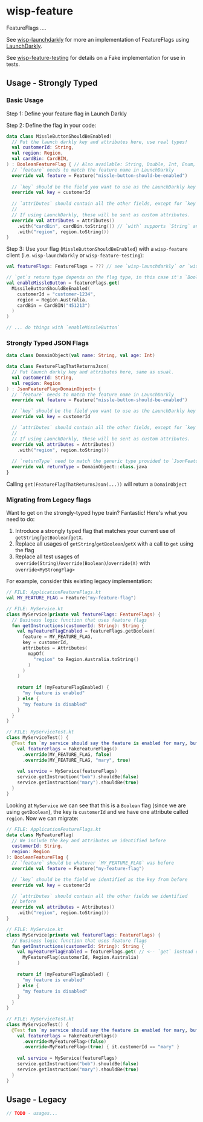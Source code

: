 # wisp-feature

FeatureFlags ....

See [wisp-launchdarkly](https://github.com/cashapp/misk/tree/master/wisp-feature) for more an 
implementation of FeatureFlags using [LaunchDarkly](https://launchdarkly.com/).

See [wisp-feature-testing](https://github.com/cashapp/misk/tree/master/wisp-feature-testing) 
for details on a Fake implementation for use in tests.

## Usage - Strongly Typed

### Basic Usage

Step 1: Define your feature flag in Launch Darkly

Step 2: Define the flag in your code:

```kotlin
data class MissleButtonShouldBeEnabled(
  // Put the launch darkly key and attributes here, use real types!
  val customerId: String,
  val region: Region,
  val cardBin: CardBIN,
) : BooleanFeatureFlag { // Also available: String, Double, Int, Enum, Json
  // `feature` needs to match the feature name in LaunchDarkly
  override val feature = Feature("missle-button-should-be-enabled")
  
  // `key` should be the field you want to use as the LaunchDarkly key
  override val key = customerId
  
  // `attributes` should contain all the other fields, except for `key`. 
  //
  // If using LaunchDarkly, these will be sent as custom attributes.
  override val attributes = Attributes()
    .with("cardBin", cardBin.toString()) // `with` supports `String` and `Number`
    .with("region", region.toString())
}
```

Step 3: Use your flag (`MissleButtonShouldBeEnabled`) with a `wisp-feature` client (i.e. `wisp-launchdarkly` 
or `wisp-feature-testing`):

```kotlin
val featureFlags: FeatureFlags = ??? // see `wisp-launchdarkly` or `wisp-feature-testing` for how to get `featureFlags`

// `get`s return type depends on the flag type, in this case it's `Boolean`
val enableMissleButton = featureFlags.get(
  MissileButtonShouldBeEnabled(
    customerId = "customer-1234",
    region = Region.Australia,
    cardBin = CardBIN("451213")
  )
)

// ... do things with `enableMissleButton`
```

### Strongly Typed JSON Flags

```kotlin
data class DomainObject(val name: String, val age: Int)

data class FeatureFlagThatReturnsJson(
  // Put launch darkly key and attributes here, same as usual.  
  val customerId: String,
  val region: Region
) : JsonFeatureFlag<DomainObject> {
  // `feature` needs to match the feature name in LaunchDarkly
  override val feature = Feature("missle-button-should-be-enabled")

  // `key` should be the field you want to use as the LaunchDarkly key
  override val key = customerId

  // `attributes` should contain all the other fields, except for `key`. 
  //
  // If using LaunchDarkly, these will be sent as custom attributes.
  override val attributes = Attributes()
    .with("region", region.toString())
    
  // `returnType` need to match the generic type provided to `JsonFeatureFlag  
  override val returnType = DomainObject::class.java  
}
```

Calling `get(FeatureFlagThatReturnsJson(...))` will return a `DomainObject`

### Migrating from Legacy flags

Want to get on the strongly-typed hype train? Fantastic! Here's what you need to do:

1. Introduce a strongly typed flag that matches your current use of `getString`/`getBoolean`/`getX`.
1. Replace all usages of `getString`/`getBoolean`/`getX` with a call to `get` using the flag
1. Replace all test usages of `override(String)`/`override(Boolean)`/`override(X)` with `override<MyStrongFlag>`

For example, consider this existing legacy implementation:

```kotlin
// FILE: ApplicationFeatureFlags.kt
val MY_FEATURE_FLAG = Feature("my-feature-flag")

// FILE: MyService.kt
class MyService(private val featureFlags: FeatureFlags) {
  // Business logic function that uses feature flags
  fun getInstructions(customerId: String): String {
    val myFeatureFlagEnabled = featureFlags.getBoolean(
      feature = MY_FEATURE_FLAG,
      key = customerId,
      attributes = Attributes(
        mapOf(
          "region" to Region.Australia.toString()
        )
      )
    )
    
    return if (myFeatureFlagEnabled) {
      "my feature is enabled"
    } else {
      "my feature is disabled"
    }
  }
}

// FILE: MyServiceTest.kt
class MyServiceTest() {
  @Test fun `my service should say the feature is enabled for mary, but disabled otherwise`() {
    val featureFlags = FakeFeatureFlags()
      .override(MY_FEATURE_FLAG, false)
      .override(MY_FEATURE_FLAG, "mary", true)
      
    val service = MyService(featureFlags)
    service.getInstruction("bob").shouldBe(false)
    service.getInstruction("mary").shouldBe(true)
  }
}
```

Looking at `MyService` we can see that this is a `Boolean` flag (since we are using `getBoolean`), the key is 
`customerId` and we have one attribute called `region`. Now we can migrate:

```kotlin
// FILE: ApplicationFeatureFlags.kt
data class MyFeatureFlag(
  // We include the key and attributes we identified before
  customerId: String,
  region: Region
): BooleanFeatureFlag { 
  // `feature` should be whatever `MY_FEATURE_FLAG` was before
  override val feature = Feature("my-feature-flag")

  // `key` should be the field we identified as the key from before
  override val key = customerId

  // `attributes` should contain all the other fields we identified
  // before
  override val attributes = Attributes()
    .with("region", region.toString())
}

// FILE: MyService.kt
class MyService(private val featureFlags: FeatureFlags) {
  // Business logic function that uses feature flags
  fun getInstructions(customerId: String): String {
    val myFeatureFlagEnabled = featureFlags.get( // <-- `get` instead of `getBoolean`
      MyFeatureFlag(customerId, Region.Australia)
    )
    
    return if (myFeatureFlagEnabled) {
      "my feature is enabled"
    } else {
      "my feature is disabled"
    }
  }
}

// FILE: MyServiceTest.kt
class MyServiceTest() {
  @Test fun `my service should say the feature is enabled for mary, but disabled otherwise`() {
    val featureFlags = FakeFeatureFlags()
      .override<MyFeatureFlag>(false)
      .override<MyFeatureFlag>(true) { it.customerId == "mary" }
      
    val service = MyService(featureFlags)
    service.getInstruction("bob").shouldBe(false)
    service.getInstruction("mary").shouldBe(true)
  }
}
```

## Usage - Legacy

```kotlin
// TODO - usages...
```